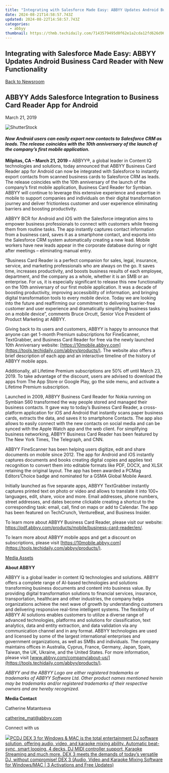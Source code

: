 ```yaml
---
title: "Integrating with Salesforce Made Easy: ABBYY Updates Android Business Card Reader with New Functionality"
date: 2024-08-21T14:58:57.743Z
updated: 2024-08-22T14:58:57.743Z
categories:
  - abbyy
thumbnail: https://thmb.techidaily.com/7143579495d0f62e1a2cda12fd626d9036d87a576b32c356f772aa95549b6f82.jpg
---
```


## Integrating with Salesforce Made Easy: ABBYY Updates Android Business Card Reader with New Functionality

[Back to Newsroom](https://tools.techidaily.com/abbyy/products/)

## ABBYY Adds Salesforce Integration to Business Card Reader App for Android

March 21, 2019

![ShutterStock](https://content.abbyy.com/-/media/project/abbyy/abbyy/branchtemplates/shutterstock_1272462163_1296-x-729.jpg?h=729&iar=0&w=1296)

#### _Now Android users can easily export new contacts to Salesforce CRM as leads. The release coincides with the 10th anniversary of the launch of the company’s first mobile application._

**Milpitas, CA – March 21, 2019 –** ABBYY®, a global leader in Content IQ technologies and solutions, today announced that ABBYY Business Card Reader app for Android can now be integrated with Salesforce to instantly export contacts from scanned business cards to Salesforce CRM as leads. The release coincides with the 10th anniversary of the launch of the company’s first mobile application, Business Card Reader for Symbian. ABBYY will continue to leverage this extensive experience and expertise in mobile to support companies and individuals on their digital transformation journey and deliver frictionless customer and user experience eliminating barriers and boosting productivity.

ABBYY BCR for Android and iOS with the Salesforce integration aims to empower business professionals to connect with customers while freeing them from routine tasks. The app instantly captures contact information from a business card, saves it as a smartphone contact, and exports into the Salesforce CRM system automatically creating a new lead. Mobile workers have new leads appear in the corporate database during or right after meetings – eliminating manual entry.

“Business Card Reader is a perfect companion for sales, legal, insurance, service, and marketing professionals who are always on the go. It saves time, increases productivity, and boosts business results of each employee, department, and the company as a whole, whether it is an SMB or an enterprise. For us, it is especially significant to release this new functionality on the 10th anniversary of our first mobile application. It was a decade of boosting productivity, improving accessibility of information, and bringing digital transformation tools to every mobile device. Today we are looking into the future and reaffirming our commitment to delivering barrier-free customer and user experience and dramatically simplifying business tasks on a mobile device”, comments Bruce Orcutt, Senior Vice President of Product Marketing at ABBYY.

Giving back to its users and customers, ABBYY is happy to announce that anyone can get 1-month Premium subscriptions for FineScanner, TextGrabber, and Business Card Reader for free via the newly launched 10th Anniversary website: [https://10mobile.abbyy.com](https://tools.techidaily.com/abbyy/products/). The website also offers a brief description of each app and an interactive timeline of the history of ABBYY mobile apps.

Additionally, all Lifetime Premium subscriptions are 50% off until March 23, 2019\. To take advantage of the discount, users are advised to download the apps from The App Store or Google Play, go the side menu, and activate a Lifetime Premium subscription.

Launched in 2009, ABBYY Business Card Reader for Nokia running on Symbian S60 transformed the way people stored and managed their business contacts. It gave way to today’s Business Card Reader, a cross-platform application for iOS and Android that instantly scans paper business cards, extracts the data, and saves it to smartphone Contacts. The app also allows to easily connect with the new contacts on social media and can be synced with the Apple Watch app and the web client. For simplifying business networking, ABBYY Business Card Reader has been featured by The New York Times, The Telegraph, and CNN.

ABBYY FineScanner has been helping users digitize, edit and share documents on mobile since 2012\. The app for Android and iOS instantly captures documents and books creating digital copies and applies text recognition to convert them into editable formats like PDF, DOCX, and XLSX retaining the original layout. The app has been awarded a PCMag Editors’Choice badge and nominated for a GSMA Global Mobile Award.

Initially launched as five separate apps, ABBYY TextGrabber instantly captures printed text on photo or video and allows to translate it into 100+ languages, edit, share, voice and more. Email addresses, phone numbers, street addresses, and dates become clickable creating a shortcut to the corresponding task: email, call, find on maps or add to Calendar. The app has been featured on TechCrunch, VentureBeat, and Business Insider.

To learn more about ABBYY Business Card Reader, please visit our website: <https://pdf.abbyy.com/products/mobile/business-card-reader/en/>.

To learn more about ABBYY mobile apps and get a discount on subscriptions, please visit [https://10mobile.abbyy.com](https://tools.techidaily.com/abbyy/products/).

[Media Assets](http://bit.ly/10YMediaKit "media assets")

**About ABBYY**

ABBYY is a global leader in content IQ technologies and solutions. ABBYY offers a complete range of AI-based technologies and solutions transforming business documents and content into business value. By providing digital transformation solutions to financial services, insurance, transportation, healthcare and other industries, the company helps organizations achieve the next wave of growth by understanding customers and delivering responsive real-time intelligent systems. The flexibility of ABBYY AI solutions enables customers to utilize a diverse range of advanced technologies, platforms and solutions for classification, text analytics, data and entity extraction, and data validation via any communication channel and in any format. ABBYY technologies are used and licensed by some of the largest international enterprises and government organizations, as well as SMBs and individuals. The company maintains offices in Australia, Cyprus, France, Germany, Japan, Spain, Taiwan, the UK, Ukraine, and the United States. For more information, please visit [www.abbyy.com/company/about-us/](https://tools.techidaily.com/abbyy/products/).

_ABBYY and the ABBYY Logo are either registered trademarks or trademarks of ABBYY Software Ltd. Other product names mentioned herein may be trademarks and/or registered trademarks of their respective owners and are hereby recognized._

**Media Contact**

Catherine Matantseva

[catherine\_mat@abbyy.com](https://tools.techidaily.com/abbyy/products/)

Connect with us

<ins class="adsbygoogle"
     style="display:block"
     data-ad-format="autorelaxed"
     data-ad-client="ca-pub-7571918770474297"
     data-ad-slot="1223367746"></ins>



<ins class="adsbygoogle"
     style="display:block"
     data-ad-client="ca-pub-7571918770474297"
     data-ad-slot="8358498916"
     data-ad-format="auto"
     data-full-width-responsive="true"></ins>

<!-- affiliate ads begin -->
<a href="https://shop.pcdj.com/order/checkout.php?PRODS=4698824&QTY=1&AFFILIATE=108875&CART=1"> <img src="https://secure.avangate.com/images/merchant/47f4b6321e9fd8e8f7326a6adc1a7c1e/products/dex3pro-screenshot-homepage.png" border="0">PCDJ DEX 3 for Windows & MAC is the total entertainment DJ software solution, offering audio, video, and karaoke mixing ability. Automatic beat-sync, smart looping, 4 decks, DJ MIDI controller support, Karaoke Streaming and much more. 
DEX 3 meets the demands of today’s versatile DJ, without compromise! 
DEX 3 (Audio, Video and Karaoke Mixing Software for Windows/MAC | 3 Activations and Free Updates)</a>
<!-- affiliate ads end -->
